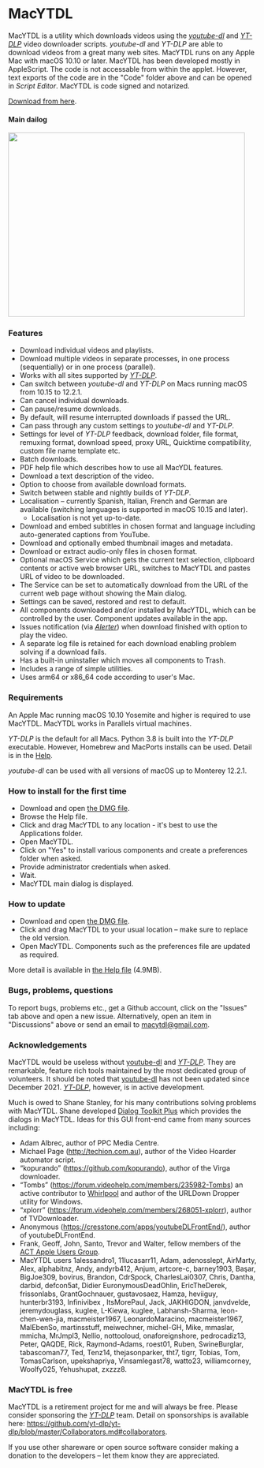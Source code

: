 # MacYTDL

MacYTDL is a utility which downloads videos using the [_youtube-dl_](https://github.com/ytdl-org/youtube-dl) and [_YT-DLP_](https://github.com/yt-dlp/yt-dlp) video downloader scripts. _youtube-dl_ and _YT-DLP_ are able to download videos from a great many web sites. MacYTDL runs on any Apple Mac with macOS 10.10 or later. MacYTDL has been developed mostly in AppleScript. The code is not accessable from within the applet. However, text exports of the code are in the "Code" folder above and can be opened in _Script Editor_. MacYTDL is code signed and notarized.

[Download from here](https://github.com/section83/MacYTDL/releases/download/1.27/MacYTDL-v1.27.dmg).


#### Main dailog

<img src="https://github.com/section83/MacYTDL/blob/master/Images/Main - 1.27.png" width="480" height="374">

### Features

* Download individual videos and playlists.
* Download multiple videos in separate processes, in one process (sequentially) or in one process (parallel).
* Works with all sites supported by [_YT-DLP_](https://github.com/yt-dlp/yt-dlp).
* Can switch between _youtube-dl_ and _YT-DLP_ on Macs running macOS from 10.15 to 12.2.1.
* Can cancel individual downloads.
* Can pause/resume downloads.
* By default, will resume interrupted downloads if passed the URL.
* Can pass through any custom settings to _youtube-dl_ and _YT-DLP_.
* Settings for level of _YT-DLP_ feedback, download folder, file format, remuxing format, download speed, proxy URL, Quicktime compatibility, custom file name template etc.
* Batch downloads.
* PDF help file which describes how to use all MacYDL features.
* Download a text description of the video.
* Option to choose from available download formats.
* Switch between stable and nightly builds of _YT-DLP_.
* Localisation – currently Spanish, Italian, French and German are available (switching languages is supported in macOS 10.15 and later).
  * Localisation is not yet up-to-date.
* Download and embed subtitles in chosen format and language including auto-generated captions from YouTube.
* Download and optionally embed thumbnail images and metadata.
* Download or extract audio-only files in chosen format.
* Optional macOS Service which gets the current text selection, clipboard contents or active web browser URL, switches to MacYTDL and pastes URL of video to be downloaded.
* The Service can be set to automatically download from the URL of the current web page without showing the Main dialog.
* Settings can be saved, restored and rest to default.
* All components downloaded and/or installed by MacYTDL, which can be controlled by the user. Component updates available in the app.
* Issues notification (via [*Alerter*](https://github.com/vjeantet/alerter)) when download finished with option to play the video.
* A separate log file is retained for each download enabling problem solving if a download fails.
* Has a built-in uninstaller which moves all components to Trash.
* Includes a range of simple utilities.
* Uses arm64 or x86_64 code according to user's Mac.

### Requirements

An Apple Mac running macOS 10.10 Yosemite and higher is required to use MacYTDL. MacYTDL works in Parallels virtual machines.

_YT-DLP_ is the default for all Macs. Python 3.8 is built into the _YT-DLP_ executable. However, Homebrew and MacPorts installs can be used. Detail is in the [Help](https://github.com/section83/MacYTDL/blob/master/Help.pdf).

_youtube-dl_ can be used with all versions of macOS up to Monterey 12.2.1.

### How to install for the first time

* Download and open [the DMG file](https://github.com/section83/MacYTDL/releases/download/1.27/MacYTDL-v1.27.dmg).
* Browse the Help file.
* Click and drag MacYTDL to any location - it's best to use the Applications folder.
* Open MacYTDL.
* Click on "Yes" to install various components and create a preferences folder when asked.
* Provide administrator credentials when asked.
* Wait.
* MacYTDL main dialog is displayed.

### How to update

* Download and open [the DMG file](https://github.com/section83/MacYTDL/releases/download/1.27/MacYTDL-v1.27.dmg).
* Click and drag MacYTDL to your usual location – make sure to replace the old version.
* Open MacYTDL. Components such as the preferences file are updated as required.

More detail is available in [the Help file](https://github.com/section83/MacYTDL/blob/master/Help.pdf) (4.9MB).

### Bugs, problems, questions
To report bugs, problems etc., get a Github account, click on the "Issues" tab above and open a new issue.  Alternatively, open an item in "Discussions" above or send an email to macytdl@gmail.com.

### Acknowledgements

MacYTDL would be useless without [youtube-dl](https://github.com/ytdl-org/youtube-dl) and [_YT-DLP_](https://github.com/yt-dlp/yt-dlp). They are remarkable, feature rich tools maintained by the most dedicated group of volunteers. It should be noted that [youtube-dl](https://github.com/ytdl-org/youtube-dl) has not been updated since December 2021. [_YT-DLP_](https://github.com/yt-dlp/yt-dlp), however, is in active development.

Much is owed to Shane Stanley, for his many contributions solving problems with MacYTDL. Shane developed [Dialog Toolkit Plus](https://latenightsw.com/support/freeware/) which provides the dialogs in MacYTDL. Ideas for this GUI front-end came from many sources including:

* Adam Albrec, author of PPC Media Centre.
* Michael Page (http://techion.com.au), author of the Video Hoarder automator script.
* “kopurando” (https://github.com/kopurando), author of the Virga downloader.
* “Tombs” (https://forum.videohelp.com/members/235982-Tombs) an active contributor to [Whirlpool](www.whirlpool.net.au) and author of the URLDown Dropper utility for Windows.
* “xplorr” (https://forum.videohelp.com/members/268051-xplorr), author of TVDownloader.
* Anonymous (https://cresstone.com/apps/youtubeDLFrontEnd/), author of youtubeDLFrontEnd.
* Frank, Geoff, John, Santo, Trevor and Walter, fellow members of the [ACT Apple Users Group](https://www.actapple.org.au).
* MacYTDL users 1alessandro1, 11lucasarr11, Adam, adenosslept, AirMarty, Alex, alphabitnz, Andy, andyrb412, Anjum, artcore-c, barney1903, Başar, BigJoe309, bovirus, Brandon, CdrSpock, CharlesLai0307, Chris, Dantha, darbid, defcon5at, Didier EuronymousDeadOhlin, EricTheDerek, frissonlabs, GrantGochnauer, gustavosaez, Hamza, heviiguy, hunterbr3193, Infinivibex , ItsMorePaul, Jack, JAKHIGDON, janvdvelde, jeremydouglass, kuglee, L-Kiewa, kuglee, Labhansh-Sharma, leon-chen-wen-jia, macmeister1967, LeonardoMaracino, macmeister1967, MalEbenSo, martinsstuff, meiwechner, michel-GH, Mike, mmaslar, mmicha, MrJmpl3, Nellio, nottooloud, onaforeignshore, pedrocadiz13, Peter, QAQDE, Rick, Raymond-Adams, roest01, Ruben, SwineBurglar, tabascoman77, Ted, Tenz14, thejasonparker, tht7, tigrr, Tobias, Tom, TomasCarlson, upekshapriya, Vinsamlegast78, watto23, williamcorney, Woolfy025, Yehushupat, zxzzz8.

### MacYTDL is free

MacYTDL is a retirement project for me and will always be free. Please consider sponsoring the [_YT-DLP_](https://github.com/yt-dlp/yt-dlp) team. Detail on sponsorships is available here: https://github.com/yt-dlp/yt-dlp/blob/master/Collaborators.md#collaborators.

If you use other shareware or open source software consider making a donation to the developers – let them know they are appreciated.
